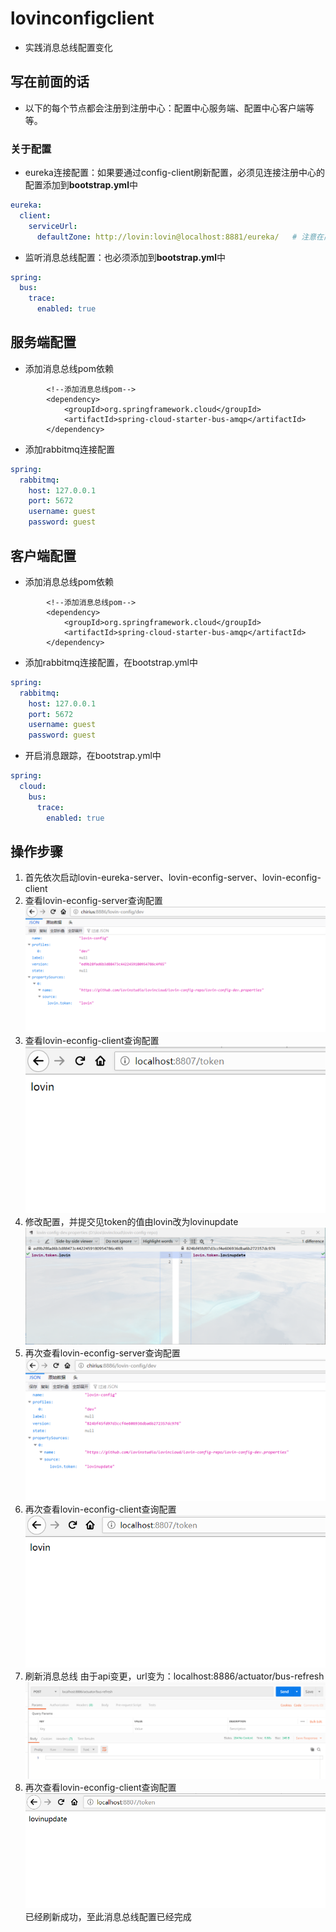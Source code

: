 # lovinconfigclient

* 实践消息总线配置变化

## 写在前面的话
* 以下的每个节点都会注册到注册中心：配置中心服务端、配置中心客户端等等。
### 关于配置
* eureka连接配置：如果要通过config-client刷新配置，必须见连接注册中心的配置添加到**bootstrap.yml**中
~~~yaml
eureka:
  client:
    serviceUrl:
      defaultZone: http://lovin:lovin@localhost:8881/eureka/   # 注意在高可用的时候需要见注册中心配置移到该文件中，在application.yml中见会读取不到配置

~~~
* 监听消息总线配置：也必须添加到**bootstrap.yml**中
~~~yaml
spring:
  bus:
    trace:
      enabled: true
~~~

## 服务端配置
* 添加消息总线pom依赖
~~~pom
        <!--添加消息总线pom-->
        <dependency>
            <groupId>org.springframework.cloud</groupId>
            <artifactId>spring-cloud-starter-bus-amqp</artifactId>
        </dependency>
~~~
* 添加rabbitmq连接配置
~~~yaml
spring:
  rabbitmq:
    host: 127.0.0.1
    port: 5672
    username: guest
    password: guest
~~~
## 客户端配置
* 添加消息总线pom依赖
~~~pom
        <!--添加消息总线pom-->
        <dependency>
            <groupId>org.springframework.cloud</groupId>
            <artifactId>spring-cloud-starter-bus-amqp</artifactId>
        </dependency>
~~~
* 添加rabbitmq连接配置，在bootstrap.yml中
~~~yaml
spring:
  rabbitmq:
    host: 127.0.0.1
    port: 5672
    username: guest
    password: guest
~~~
*  开启消息跟踪，在bootstrap.yml中
~~~yaml
spring:
  cloud:
    bus:
      trace:
        enabled: true
~~~
## 操作步骤
1. 首先依次启动lovin-eureka-server、lovin-econfig-server、lovin-econfig-client
2. 查看lovin-econfig-server查询配置
![2](images/2.jpg)
3. 查看lovin-econfig-client查询配置
![3](images/3.png)
4. 修改配置，并提交见token的值由lovin改为lovinupdate
![4](images/4.png)
5. 再次查看lovin-econfig-server查询配置
![5](images/5.png)
6. 再次查看lovin-econfig-client查询配置
![6](images/6.png)
7. 刷新消息总线
由于api变更，url变为：localhost:8886/actuator/bus-refresh
![7](images/7.png)
8. 再次查看lovin-econfig-client查询配置
![8](images/8.png)
已经刷新成功，至此消息总线配置已经完成
